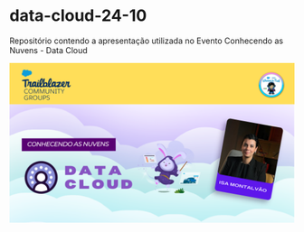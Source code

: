 # data-cloud-24-10

Repositório contendo a apresentação utilizada no Evento Conhecendo as Nuvens - Data Cloud

[![Conhecendo as Nuvens - Data Cloud](https://github.com/Salesforce-Women-in-Tech-SP/data-cloud-24-10/blob/2efe12751252f489a6be26a664456ac4be9780ff/YouTube%20Thumbnail%20(3).png)](https://youtu.be/f8RCNzIcrao)
